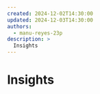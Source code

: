 ```yaml
---
created: 2024-12-02T14:30:00
updated: 2024-12-03T14:30:00
authors:
  - manu-reyes-23p
description: >
  Insights 
---
```


# Insights
